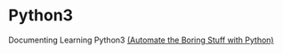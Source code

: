 # Python3
Documenting Learning Python3 [(Automate the Boring Stuff with Python)](https://automatetheboringstuff.com/)
